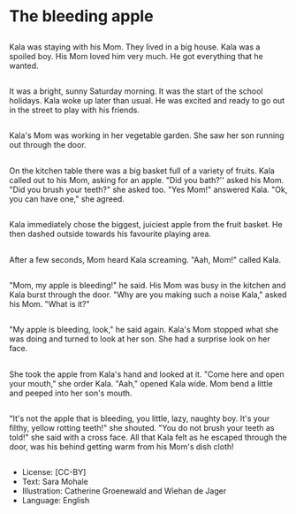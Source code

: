 # The bleeding apple

##
Kala was staying with his Mom.
They lived in a big house. Kala
was a spoiled boy. His Mom
loved him very much. He got
everything that he wanted.

##
It was a bright, sunny Saturday
morning. It was the start of the
school holidays.
Kala woke up later than usual.
He was excited and ready to go
out in the street to play with his
friends.

##
Kala's Mom was working in her
vegetable garden. She saw her
son running out through the
door.

##
On the kitchen table there was
a big basket full of a variety of
fruits. Kala called out to his
Mom, asking for an apple.
"Did you bath?'' asked his Mom.
"Did you brush your teeth?" she
asked too.
"Yes Mom!" answered Kala.
"Ok, you can have one," she
agreed.

##
Kala immediately chose the biggest, juiciest
apple from the fruit basket. He then dashed
outside towards his favourite playing area.

##
After a few seconds, Mom heard
Kala screaming.
"Aah, Mom!" called Kala.

##
"Mom, my apple is bleeding!" he said.
His Mom was busy in the kitchen and Kala burst through
the door. "Why are you making such a noise Kala," asked
his Mom. "What is it?"

##
"My apple is bleeding, look," he said again.
Kala's Mom stopped what she was doing and
turned to look at her son. She had a surprise
look on her face.

##
She took the apple from Kala's hand and looked at it.
"Come here and open your mouth," she order Kala.
"Aah," opened Kala wide. Mom bend a little and peeped
into her son's mouth.

##
"It's not the apple that is bleeding, you little, lazy, naughty boy. It's your filthy,
yellow rotting teeth!" she shouted.
"You do not brush your teeth as told!" she said with a cross face. All that Kala felt
as he escaped through the door, was his behind getting warm from his Mom's
dish cloth!

##
* License: [CC-BY]
* Text: Sara Mohale
* Illustration: Catherine Groenewald and Wiehan de Jager
* Language: English
